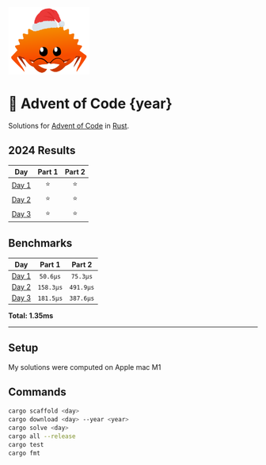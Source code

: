 <img src="./.assets/christmas_ferris.png" width="164" alt="logo of ferris crab with christmas hat">

# 🎄 Advent of Code {year}

Solutions for [Advent of Code](https://adventofcode.com/) in [Rust](https://www.rust-lang.org/).

<!--- advent_readme_stars table --->
## 2024 Results

| Day | Part 1 | Part 2 |
| :---: | :---: | :---: |
| [Day 1](https://adventofcode.com/2024/day/1) | ⭐ | ⭐ |
| [Day 2](https://adventofcode.com/2024/day/2) | ⭐ | ⭐ |
| [Day 3](https://adventofcode.com/2024/day/3) | ⭐ | ⭐ |
<!--- advent_readme_stars table --->

<!--- benchmarking table --->
## Benchmarks

| Day | Part 1 | Part 2 |
| :---: | :---: | :---:  |
| [Day 1](./src/bin/01.rs) | `50.6µs` | `75.3µs` |
| [Day 2](./src/bin/02.rs) | `158.3µs` | `491.9µs` |
| [Day 3](./src/bin/03.rs) | `181.5µs` | `387.6µs` |

**Total: 1.35ms**
<!--- benchmarking table --->

---

## Setup

My solutions were computed on Apple mac M1

## Commands

```sh
cargo scaffold <day>
cargo download <day> --year <year>
cargo solve <day>
cargo all --release
cargo test
cargo fmt
```
